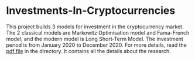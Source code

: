 # Investments-In-Cryptocurrencies
This project builds 3 models for investment in the cryptocurrency market. The 2 classical models are Markowitz Optimisation model and Fama-French model, and the modern model is Long Short-Term Model. The investment period is from January 2020 to December 2020. For more details, read the [pdf file](Investment_in_Cryptocurrencies.pdf) in the directory. It contains all the details about the research.
